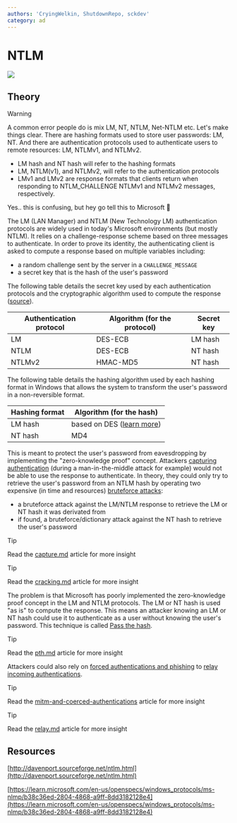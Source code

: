 ```yaml
---
authors: 'CryingWelkin, ShutdownRepo, sckdev'
category: ad
---
```


# NTLM

![](<../assets/Pass the things (dark).png>)

## Theory

> [!WARNING]
> A common error people do is mix LM, NT, NTLM, Net-NTLM etc. Let's make things clear. There are hashing formats used to store user passwords: LM, NT. And there are authentication protocols used to authenticate users to remote resources: LM, NTLMv1, and NTLMv2.
> 
> * LM hash and NT hash will refer to the hashing formats
> * LM, NTLM(v1), and NTLMv2, will refer to the authentication protocols
> * LMv1 and LMv2 are response formats that clients return when responding to NTLM_CHALLENGE NTLMv1 and NTLMv2 messages, respectively.
> 
> Yes.. this is confusing, but hey go tell this to Microsoft :triumph:

The LM (LAN Manager) and NTLM (New Technology LM) authentication protocols are widely used in today's Microsoft environments (but mostly NTLM). It relies on a challenge-response scheme based on three messages to authenticate. In order to prove its identity, the authenticating client is asked to compute a response based on multiple variables including:

* a random challenge sent by the server in a `CHALLENGE_MESSAGE`
* a secret key that is the hash of the user's password

The following table details the secret key used by each authentication protocols and the cryptographic algorithm used to compute the response ([source](https://blog.gentilkiwi.com/securite/mimikatz/overpass-the-hash)).

| Authentication protocol | Algorithm (for the protocol) | Secret key |
| ----------------------- | ---------------------------- | ---------- |
| LM | DES-ECB | LM hash |
| NTLM | DES-ECB | NT hash |
| NTLMv2 | HMAC-MD5 | NT hash |

The following table details the hashing algorithm used by each hashing format in Windows that allows the system to transform the user's password in a non-reversible format.

| Hashing format | Algorithm (for the hash) |
| -------------- | ------------------------------------------------------------------------------------- |
| LM hash | based on DES ([learn more](http://techgenix.com/how-cracked-windows-password-part1/)) |
| NT hash | MD4 |

This is meant to protect the user's password from eavesdropping by implementing the "zero-knowledge proof" concept. Attackers [capturing authentication](capture.md) (during a man-in-the-middle attack for example) would not be able to use the response to authenticate. In theory, they could only try to retrieve the user's password from an NTLM hash by operating two expensive (in time and resources) [bruteforce attacks](./):

* a bruteforce attack against the LM/NTLM response to retrieve the LM or NT hash it was derivated from
* if found, a bruteforce/dictionary attack against the NT hash to retrieve the user's password



> [!TIP]
> Read the [capture.md](capture.md) article for more insight


> [!TIP]
> Read the [cracking.md](../credentials/cracking.md) article for more insight


The problem is that Microsoft has poorly implemented the zero-knowledge proof concept in the LM and NTLM protocols. The LM or NT hash is used "as is" to compute the response. This means an attacker knowing an LM or NT hash could use it to authenticate as a user without knowing the user's password. This technique is called [Pass the hash](pth.md).

> [!TIP]
> Read the [pth.md](pth.md) article for more insight


Attackers could also rely on [forced authentications and phishing](../mitm-and-coerced-authentications/index) to [relay incoming authentications](relay.md).

> [!TIP]
> Read the [mitm-and-coerced-authentications](../mitm-and-coerced-authentications/index) article for more insight


> [!TIP]
> Read the [relay.md](relay.md) article for more insight


## Resources

[http://davenport.sourceforge.net/ntlm.html](http://davenport.sourceforge.net/ntlm.html)

[https://learn.microsoft.com/en-us/openspecs/windows_protocols/ms-nlmp/b38c36ed-2804-4868-a9ff-8dd3182128e4](https://learn.microsoft.com/en-us/openspecs/windows_protocols/ms-nlmp/b38c36ed-2804-4868-a9ff-8dd3182128e4)
